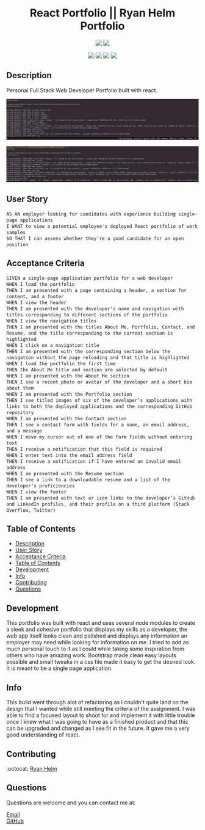 <h1 align="center">React Portfolio || Ryan Helm Portfolio</h1>
  
<p align="center">
    <img src="https://img.shields.io/github/languages/top/rjhelm/ryan-port-react"  />
    <img src="https://img.shields.io/github/last-commit/rjhelm/ryan-port-react" >
</p>
  
<p align="center">
    <img src="https://img.shields.io/badge/react-blue" />
    <img src="https://img.shields.io/badge/node-purple" />
    <img src="https://img.shields.io/badge/Javascript-green"  />
    <img src="https://img.shields.io/badge/bootstrap-red"  />
</p>
   
## Description

Personal Full Stack Web Developer Portfolio built with react.
  
![Seeds](https://github.com/rjhelm/ecommerce-platform/blob/main/assets/run-seeeds.PNG)

![Start](https://github.com/rjhelm/ecommerce-platform/blob/main/assets/start-app.PNG)


  
## User Story
  
```
AS AN employer looking for candidates with experience building single-page applications
I WANT to view a potential employee's deployed React portfolio of work samples
SO THAT I can assess whether they're a good candidate for an open position
```
  
## Acceptance Criteria
  
``` 
GIVEN a single-page application portfolio for a web developer
WHEN I load the portfolio
THEN I am presented with a page containing a header, a section for content, and a footer
WHEN I view the header
THEN I am presented with the developer's name and navigation with titles corresponding to different sections of the portfolio
WHEN I view the navigation titles
THEN I am presented with the titles About Me, Portfolio, Contact, and Resume, and the title corresponding to the current section is highlighted
WHEN I click on a navigation title
THEN I am presented with the corresponding section below the navigation without the page reloading and that title is highlighted
WHEN I load the portfolio the first time
THEN the About Me title and section are selected by default
WHEN I am presented with the About Me section
THEN I see a recent photo or avatar of the developer and a short bio about them
WHEN I am presented with the Portfolio section
THEN I see titled images of six of the developer’s applications with links to both the deployed applications and the corresponding GitHub repository
WHEN I am presented with the Contact section
THEN I see a contact form with fields for a name, an email address, and a message
WHEN I move my cursor out of one of the form fields without entering text
THEN I receive a notification that this field is required
WHEN I enter text into the email address field
THEN I receive a notification if I have entered an invalid email address
WHEN I am presented with the Resume section
THEN I see a link to a downloadable resume and a list of the developer’s proficiencies
WHEN I view the footer
THEN I am presented with text or icon links to the developer’s GitHub and LinkedIn profiles, and their profile on a third platform (Stack Overflow, Twitter) 
```
  
## Table of Contents
- [Description](#description)
- [User Story](#user-story)
- [Acceptance Criteria](#acceptance-criteria)
- [Table of Contents](#table-of-contents)
- [Development](#development)
- [Info](#info)
- [Contributing](#contributing)
- [Questions](#questions)

## Development

This portfolio was built with react and uses several node modules to create a sleek and cohesive portfolio that displays my skills as a developer, 
the web app itself looks clean and polished and displays any information an employer may need while looking for information on me. I tried to add as much personal touch to it as I could while taking some inspiration from others who have amazing work. Bootstrap made clean easy layouts possible and small tweaks in a css file made it easy to get the desired look. It is meant to be a single page application. 

## Info

This build went through alot of refactoring as I couldn't quite land on the design that I wanted while still meeting the criteria of the assignment. I was able to find a focused layout to shoot for and implement it with little trouble once I knew what I was going to have as a finished product and that this can be upgraded and changed as I see fit in the future. It gave me a very good understanding of react. 
## Contributing
:octocat: [Ryan Helm](https://github.com/rjhelm)

## Questions
Questions are welcome and you can contact me at:

[Email](mailto:ryjhelm@gmail.com)<br /> 
[GitHub](https://github.com/rjhelm)<br />

